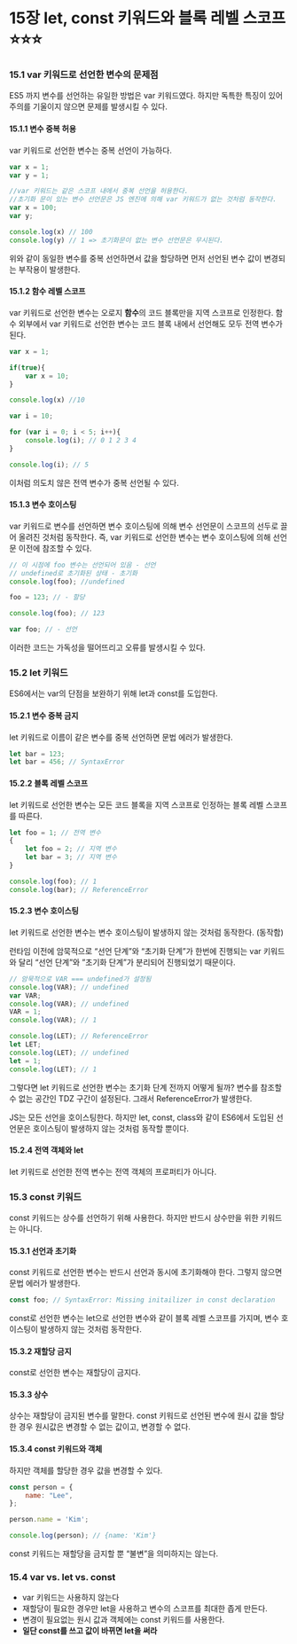 # 15장 let, const 키워드와 블록 레벨 스코프 ⭐⭐⭐

### 15.1 var 키워드로 선언한 변수의 문제점

ES5 까지 변수를 선언하는 유일한 방법은 var 키워드였다. 하지만 독특한 특징이 있어 주의를 기울이지 않으면 문제를 발생시킬 수 있다.

#### 15.1.1 변수 중복 허용

var 키워드로 선언한 변수는 중복 선언이 가능하다.

```jsx
var x = 1;
var y = 1;

//var 키워드는 같은 스코프 내에서 중복 선언을 허용한다.
//초기화 문이 있는 변수 선언문은 JS 엔진에 의해 var 키워드가 없는 것처럼 동작한다.
var x = 100; 
var y;

console.log(x) // 100
console.log(y) // 1 => 초기화문이 없는 변수 선언문은 무시된다.
```

위와 같이 동일한 변수를 중복 선언하면서 값을 할당하면 먼저 선언된 변수 값이 변경되는 부작용이 발생한다.

#### 15.1.2 함수 레벨 스코프

var 키워드로 선언한 변수는 오로지 **함수**의 코드 블록만을 지역 스코프로 인정한다. 함수 외부에서 var 키워드로 선언한 변수는 코드 블록 내에서 선언해도 모두 전역 변수가 된다.

```jsx
var x = 1;

if(true){
	var x = 10;
}

console.log(x) //10

var i = 10;

for (var i = 0; i < 5; i++){
	console.log(i); // 0 1 2 3 4
}

console.log(i); // 5
```

이처럼 의도치 않은 전역 변수가 중복 선언될 수 있다.

#### 15.1.3 변수 호이스팅

var 키워드로 변수를 선언하면 변수 호이스팅에 의해 변수 선언문이 스코프의 선두로 끌어 올려진 것처럼 동작한다. 즉, var 키워드로 선언한 변수는 변수 호이스팅에 의해 선언문 이전에 참조할 수 있다.

```jsx
// 이 시점에 foo 변수는 선언되어 있음 - 선언
// undefined로 초기화된 상태 - 초기화
console.log(foo); //undefined

foo = 123; // - 할당

console.log(foo); // 123

var foo; // - 선언
```

이러한 코드는 가독성을 떨어뜨리고 오류를 발생시킬 수 있다.



### 15.2 let 키워드

ES6에서는 var의 단점을 보완하기 위해 let과 const를 도입한다.

#### 15.2.1 변수 중복 금지

let 키워드로 이름이 같은 변수를 중복 선언하면 문법 에러가 발생한다.

```jsx
let bar = 123;
let bar = 456; // SyntaxError
```

#### 15.2.2 블록 레벨 스코프

let 키워드로 선언한 변수는 모든 코드 블록을 지역 스코프로 인정하는 블록 레벨 스코프를 따른다.

```jsx
let foo = 1; // 전역 변수
{
	let foo = 2; // 지역 변수
	let bar = 3; // 지역 변수
}

console.log(foo); // 1
console.log(bar); // ReferenceError
```

#### 15.2.3 변수 호이스팅

let 키워드로 선언한 변수는 변수 호이스팅이 발생하지 않는 것처럼 동작한다. (동작함)

런타임 이전에 암묵적으로 “선언 단계”와 “초기화 단계”가 한번에 진행되는 var 키워드와 달리 “선언 단계”와 ”초기화 단계”가 분리되어 진행되었기 때문이다.

```jsx
// 암묵적으로 VAR === undefined가 설정됨
console.log(VAR); // undefined
var VAR;
console.log(VAR); // undefined
VAR = 1;
console.log(VAR); // 1

console.log(LET); // ReferenceError
let LET;
console.log(LET); // undefined
let = 1;
console.log(LET); // 1
```

그렇다면 let 키워드로 선언한 변수는 초기화 단계 전까지 어떻게 될까? 변수를 참조할 수 없는 공간인 TDZ 구간이 설정된다. 그래서 ReferenceError가 발생한다.

JS는 모든 선언을 호이스팅한다. 하지만 let, const, class와 같이 ES6에서 도입된 선언문은 호이스팅이 발생하지 않는 것처럼 동작할 뿐이다.

#### 15.2.4 전역 객체와 let

let 키워드로 선언한 전역 변수는 전역 객체의 프로퍼티가 아니다.



### 15.3 const 키워드

const 키워드는 상수를 선언하기 위해 사용한다. 하지만 반드시 상수만을 위한 키워드는 아니다.

#### 15.3.1 선언과 초기화

const 키워드로 선언한 변수는 반드시 선언과 동시에 초기화해야 한다. 그렇지 않으면 문법 에러가 발생한다.

```jsx
const foo; // SyntaxError: Missing initailizer in const declaration
```

const로 선언한 변수는 let으로 선언한 변수와 같이 블록 레벨 스코프를 가지며, 변수 호이스팅이 발생하지 않는 것처럼 동작한다.

#### 15.3.2 재할당 금지

const로 선언한 변수는 재할당이 금지다.

#### 15.3.3 상수

상수는 재할당이 금지된 변수를 말한다. const 키워드로 선언된 변수에 원시 값을 할당한 경우 원시값은 변경할 수 없는 값이고, 변경할 수 없다.

#### 15.3.4 const 키워드와 객체

하지만 객체를 할당한 경우 값을 변경할 수 있다.

```jsx
const person = {
	name: "Lee",
};

person.name = 'Kim';

console.log(person); // {name: 'Kim'}
```

const 키워드는 재할당을 금지할 뿐 “불변”을 의미하지는 않는다.



### 15.4 var vs. let vs. const

* var 키워드는 사용하지 않는다
* 재할당이 필요한 경우만 let을 사용하고 변수의 스코프를 최대한 좁게 만든다.
* 변경이 필요없는 원시 값과 객체에는 const 키워드를 사용한다.
* **일단 const를 쓰고 값이 바뀌면 let을 써라**
